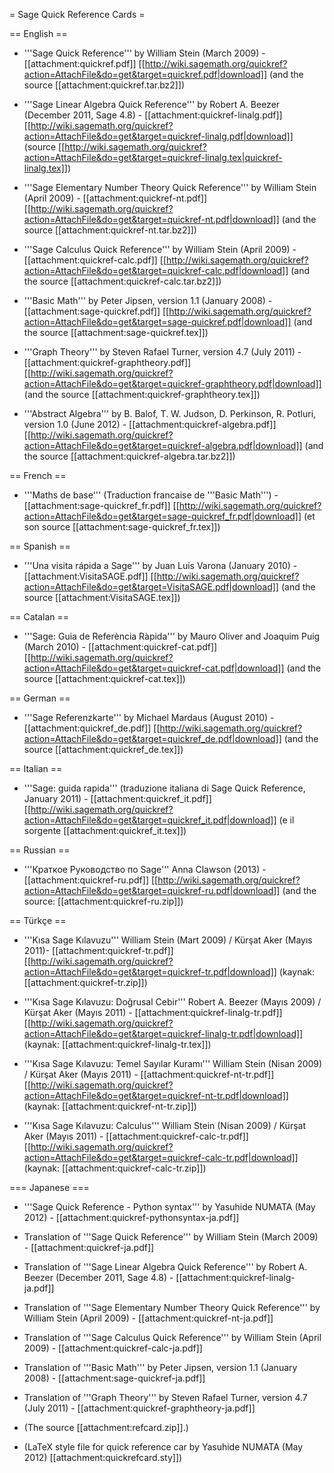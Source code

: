 = Sage Quick Reference Cards =

== English ==

 * '''Sage Quick Reference''' by William Stein (March 2009) - [[attachment:quickref.pdf]] [[http://wiki.sagemath.org/quickref?action=AttachFile&do=get&target=quickref.pdf|download]] (and the source [[attachment:quickref.tar.bz2]])

 * '''Sage Linear Algebra Quick Reference''' by Robert A. Beezer (December 2011, Sage 4.8) - [[attachment:quickref-linalg.pdf]] [[http://wiki.sagemath.org/quickref?action=AttachFile&do=get&target=quickref-linalg.pdf|download]] (source [[http://wiki.sagemath.org/quickref?action=AttachFile&do=get&target=quickref-linalg.tex|quickref-linalg.tex]])

 * '''Sage Elementary Number Theory Quick Reference''' by William Stein (April 2009) - [[attachment:quickref-nt.pdf]] [[http://wiki.sagemath.org/quickref?action=AttachFile&do=get&target=quickref-nt.pdf|download]] (and the source [[attachment:quickref-nt.tar.bz2]])

 * '''Sage Calculus Quick Reference''' by William Stein (April 2009) - [[attachment:quickref-calc.pdf]] [[http://wiki.sagemath.org/quickref?action=AttachFile&do=get&target=quickref-calc.pdf|download]] (and the source [[attachment:quickref-calc.tar.bz2]])

 * '''Basic Math''' by Peter Jipsen, version 1.1 (January 2008) - [[attachment:sage-quickref.pdf]] [[http://wiki.sagemath.org/quickref?action=AttachFile&do=get&target=sage-quickref.pdf|download]] (and the source [[attachment:sage-quickref.tex]])

 * '''Graph Theory''' by Steven Rafael Turner, version 4.7 (July 2011) - [[attachment:quickref-graphtheory.pdf]] [[http://wiki.sagemath.org/quickref?action=AttachFile&do=get&target=quickref-graphtheory.pdf|download]] (and the source [[attachment:quickref-graphtheory.tex]])

 * '''Abstract Algebra''' by B. Balof, T. W. Judson, D. Perkinson, R. Potluri, version 1.0 (June 2012) - [[attachment:quickref-algebra.pdf]] [[http://wiki.sagemath.org/quickref?action=AttachFile&do=get&target=quickref-algebra.pdf|download]] (and the source [[attachment:quickref-algebra.tar.bz2]])

== French ==

 * '''Maths de base''' (Traduction francaise de '''Basic Math''') - [[attachment:sage-quickref_fr.pdf]] [[http://wiki.sagemath.org/quickref?action=AttachFile&do=get&target=sage-quickref_fr.pdf|download]] (et son source [[attachment:sage-quickref_fr.tex]])

== Spanish ==

 * '''Una visita rápida a Sage''' by Juan Luis Varona (January 2010) - [[attachment:VisitaSAGE.pdf]] [[http://wiki.sagemath.org/quickref?action=AttachFile&do=get&target=VisitaSAGE.pdf|download]] (and the source [[attachment:VisitaSAGE.tex]])

== Catalan ==

 * '''Sage: Guia de Referència Ràpida''' by Mauro Oliver and Joaquim Puig (March 2010) - [[attachment:quickref-cat.pdf]] [[http://wiki.sagemath.org/quickref?action=AttachFile&do=get&target=quickref-cat.pdf|download]] (and the source [[attachment:quickref-cat.tex]])

== German ==

 * '''Sage Referenzkarte''' by Michael Mardaus (August 2010) - [[attachment:quickref_de.pdf]] [[http://wiki.sagemath.org/quickref?action=AttachFile&do=get&target=quickref_de.pdf|download]] (and the source [[attachment:quickref_de.tex]])

== Italian ==
 * '''Sage: guida rapida''' (traduzione italiana di Sage Quick Reference, January 2011) - [[attachment:quickref_it.pdf]] [[http://wiki.sagemath.org/quickref?action=AttachFile&do=get&target=quickref_it.pdf|download]] (e il sorgente [[attachment:quickref_it.tex]])


== Russian ==
 * '''Краткое Руководство по Sage'''  Anna Clawson (2013) - [[attachment:quickref-ru.pdf]] [[http://wiki.sagemath.org/quickref?action=AttachFile&do=get&target=quickref-ru.pdf|download]] (and the source: [[attachment:quickref-ru.zip]])

== Türkçe ==


 * '''Kısa Sage Kılavuzu'''  William Stein (Mart 2009) / Kürşat Aker (Mayıs 2011)- [[attachment:quickref-tr.pdf]] [[http://wiki.sagemath.org/quickref?action=AttachFile&do=get&target=quickref-tr.pdf|download]] (kaynak: [[attachment:quickref-tr.zip]])

 * '''Kısa Sage Kılavuzu: Doğrusal Cebir‎'''  Robert A. Beezer (Mayıs 2009) / Kürşat Aker (Mayıs 2011) - [[attachment:quickref-linalg-tr.pdf]] [[http://wiki.sagemath.org/quickref?action=AttachFile&do=get&target=quickref-linalg-tr.pdf|download]] (kaynak: [[attachment:quickref-linalg-tr.tex]])

 * '''Kısa Sage Kılavuzu: Temel Sayılar Kuramı''' William Stein (Nisan 2009) / Kürşat Aker (Mayıs 2011) - [[attachment:quickref-nt-tr.pdf]] [[http://wiki.sagemath.org/quickref?action=AttachFile&do=get&target=quickref-nt-tr.pdf|download]] (kaynak: [[attachment:quickref-nt-tr.zip]])

 * '''Kısa Sage Kılavuzu: Calculus''' William Stein (Nisan 2009) / Kürşat Aker (Mayıs 2011) - [[attachment:quickref-calc-tr.pdf]] [[http://wiki.sagemath.org/quickref?action=AttachFile&do=get&target=quickref-calc-tr.pdf|download]] (kaynak: [[attachment:quickref-calc-tr.zip]])


=== Japanese ===

 * '''Sage Quick Reference - Python syntax''' by Yasuhide NUMATA (May 2012) - [[attachment:quickref-pythonsyntax-ja.pdf]]

 * Translation of '''Sage Quick Reference''' by William Stein (March 2009) - [[attachment:quickref-ja.pdf]]

 * Translation of '''Sage Linear Algebra Quick Reference''' by Robert A. Beezer (December 2011, Sage 4.8) - [[attachment:quickref-linalg-ja.pdf]]

 * Translation of '''Sage Elementary Number Theory Quick Reference''' by William Stein (April 2009) - [[attachment:quickref-nt-ja.pdf]]

 * Translation of '''Sage Calculus Quick Reference''' by William Stein (April 2009) - [[attachment:quickref-calc-ja.pdf]]

 * Translation of '''Basic Math''' by Peter Jipsen, version 1.1 (January 2008) - [[attachment:sage-quickref-ja.pdf]]

 * Translation of '''Graph Theory''' by Steven Rafael Turner, version 4.7 (July 2011) - [[attachment:quickref-graphtheory-ja.pdf]]

 * (The source [[attachment:refcard.zip]].)

 * (LaTeX style file for quick reference car by Yasuhide NUMATA (May 2012) [[attachment:quickrefcard.sty]])
